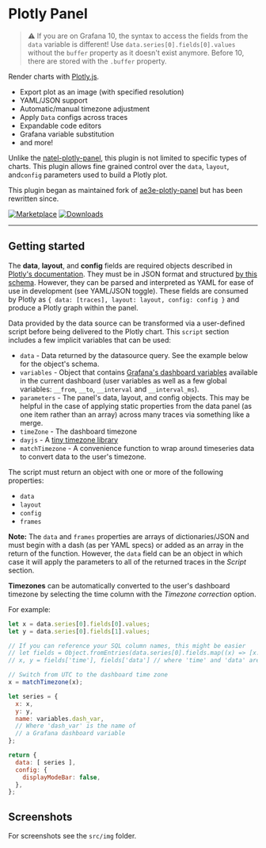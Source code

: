 # Plotly Panel

> ⚠️ If you are on Grafana 10, the syntax to access the fields from the `data` variable is different! Use `data.series[0].fields[0].values` without the `buffer` property as it doesn't exist anymore. Before 10, there are stored with the `.buffer` property.

Render charts with [Plotly.js](https://plotly.com/javascript/).

- Export plot as an image (with specified resolution)
- YAML/JSON support
- Automatic/manual timezone adjustment
- Apply `Data` configs across traces
- Expandable code editors
- Grafana variable substitution
- and more!

Unlike the [natel-plotly-panel](https://github.com/NatelEnergy/grafana-plotly-panel), this plugin is not limited to specific types of charts. This plugin allows fine grained control over the `data`, `layout`, and`config` parameters used to build a Plotly plot.

This plugin began as maintained fork of [ae3e-plotly-panel](https://github.com/ae3e/ae3e-plotly-panel) but has been rewritten since.

[![Marketplace](https://img.shields.io/badge/dynamic/json?logo=grafana&color=F47A20&label=marketplace&prefix=v&query=%24.items%5B%3F%28%40.slug%20%3D%3D%20%22nline-plotlyjs-panel%22%29%5D.version&url=https%3A%2F%2Fgrafana.com%2Fapi%2Fplugins)](https://grafana.com/grafana/plugins/nline-plotlyjs-panel)
[![Downloads](https://img.shields.io/badge/dynamic/json?logo=grafana&color=F47A20&label=downloads&query=%24.items%5B%3F%28%40.slug%20%3D%3D%20%22nline-plotlyjs-panel%22%29%5D.downloads&url=https%3A%2F%2Fgrafana.com%2Fapi%2Fplugins)](https://grafana.com/grafana/plugins/nline-plotlyjs-panel)

---

## Getting started

The **data**, **layout**, and **config** fields are required objects described in [Plotly's documentation](https://plotly.com/javascript/plotlyjs-function-reference/). They must be in JSON format and structured [by this schema](https://raw.githubusercontent.com/plotly/plotly.js/master/dist/plot-schema.json). However, they can be parsed and interpreted as YAML for ease of use in development (see YAML/JSON toggle). These fields are consumed by Plotly as `{ data: [traces], layout: layout, config: config }` and produce a Plotly graph within the panel.

Data provided by the data source can be transformed via a user-defined script before being delivered to the Plotly chart. This `script` section includes a few implicit variables that can be used:

- `data` - Data returned by the datasource query. See the example below for the object's schema.
- `variables` - Object that contains [Grafana's dashboard variables](https://grafana.com/docs/grafana/latest/variables/) available in the current dashboard (user variables as well as a few global variables: `__from`, `__to`, `__interval` and `__interval_ms`).
- `parameters` - The panel's data, layout, and config objects. This may be helpful in the case of applying static properties from the data panel (as one item rather than an array) across many traces via something like a merge.
- `timeZone` - The dashboard timezone
- `dayjs` - A [tiny timezone library](https://github.com/iamkun/dayjs)
- `matchTimezone` - A convenience function to wrap around timeseries data to convert data to the user's timezone.

The script must return an object with one or more of the following properties:

- `data`
- `layout`
- `config`
- `frames`

**Note:** The `data` and `frames` properties are arrays of dictionaries/JSON and must begin with a dash (as per YAML specs) or added as an array in the return of the function. However, the `data` field can be an object in which case it will apply the parameters to all of the returned traces in the _Script_ section.

**Timezones** can be automatically converted to the user's dashboard timezone by selecting the time column with the _Timezone correction_ option.

For example:

```javascript
let x = data.series[0].fields[0].values;
let y = data.series[0].fields[1].values;

// If you can reference your SQL column names, this might be easier
// let fields = Object.fromEntries(data.series[0].fields.map((x) => [x.name, x.values]));
// x, y = fields['time'], fields['data'] // where 'time' and 'data' are column names

// Switch from UTC to the dashboard time zone
x = matchTimezone(x);

let series = {
  x: x,
  y: y,
  name: variables.dash_var,
  // Where 'dash_var' is the name of
  // a Grafana dashboard variable
};

return {
  data: [ series ],
  config: {
    displayModeBar: false,
  },
};
```

## Screenshots

For screenshots see the `src/img` folder.
